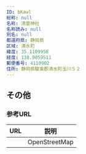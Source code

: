 ```yaml
---
ID: bKawl
総称: null
名称: 清霊神社
名称読み: null
別名: null
都道府県: 静岡県
区域: 清水町
緯度: 35.1109958
経度: 138.9059511
郵便番号: 4110902
住所: 静岡県駿東郡清水町玉川５２
---
```


## その他

### 参考URL

| URL | 説明          |
| --- | ------------- |
|     | OpenStreetMap |

